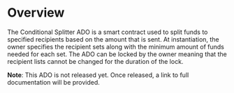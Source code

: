 # Overview

The Conditional Splitter ADO is a smart contract used to split funds to specified recipients based on the amount that is sent. At instantiation, the owner specifies the recipient sets along with the minimum amount of funds needed for each set. 
The ADO can be locked by the owner meaning that the recipient lists cannot be changed for the duration of the lock.

**Note**: This ADO is not released yet. Once released, a link to full documentation will be provided.

